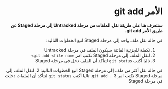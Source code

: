 <div  dir="rtl">

# الأمر git add

**سنتعرف هنا على طريقة نقل الملفات من مرحلة Untracked إلى مرحلة Staged عن طريق الأمر git add.**

في حالة نقل ملف واحد إلى مرحلة Staged اتبع الخطوات التالية:
1. تكملة للجزئية الفائتة سيكون الملف في مرحلة Untracked
2. لنقل الملف إلى مرحلة Staged نكتب امر ` git add <file name> ` 
3. تاليا أكتب `git status` لتتأكد أن الملف دخل في مرحلة Staged

في حالة نقل أكثر من ملف إلى مرحلة Staged اتبع الخطوات التالية:
2. لنقل الملف إلى مرحلة Staged نكتب امر ` git add . ` 
3. تاليا أكتب `git status` لتتأكد أن الملفات دخلت في مرحلة Staged

 </div>